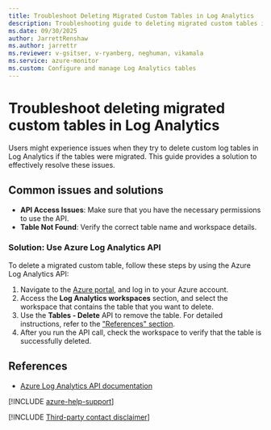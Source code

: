```yaml
---
title: Troubleshoot Deleting Migrated Custom Tables in Log Analytics
description: Troubleshooting guide to deleting migrated custom tables in Log Analytics.
ms.date: 09/30/2025
author: JarrettRenshaw
ms.author: jarrettr
ms.reviewer: v-gsitser, v-ryanberg, neghuman, vikamala
ms.service: azure-monitor
ms.custom: Configure and manage Log Analytics tables
---
```


# Troubleshoot deleting migrated custom tables in Log Analytics

Users might experience issues when they try to delete custom log tables in Log Analytics if the tables were migrated. This guide provides a solution to effectively resolve these issues.

## Common issues and solutions

- **API Access Issues**: Make sure that you have the necessary permissions to use the API.
- **Table Not Found**: Verify the correct table name and workspace details.

### Solution: Use Azure Log Analytics API

To delete a migrated custom table, follow these steps by using the Azure Log Analytics API:

1. Navigate to the [Azure portal](https://portal.azure.com), and log in to your Azure account.
2. Access the **Log Analytics workspaces** section, and select the workspace that contains the table that you want to delete.
3. Use the **Tables - Delete** API to remove the table. For detailed instructions, refer to the ["References" section](#references).
4. After you run the API call, check the workspace to verify that the table is successfully deleted.

## References

- [Azure Log Analytics API documentation](/rest/api/loganalytics/)

[!INCLUDE [azure-help-support](~/includes/azure-help-support.md)]

[!INCLUDE [Third-party contact disclaimer](~/includes/third-party-contact-disclaimer.md)]